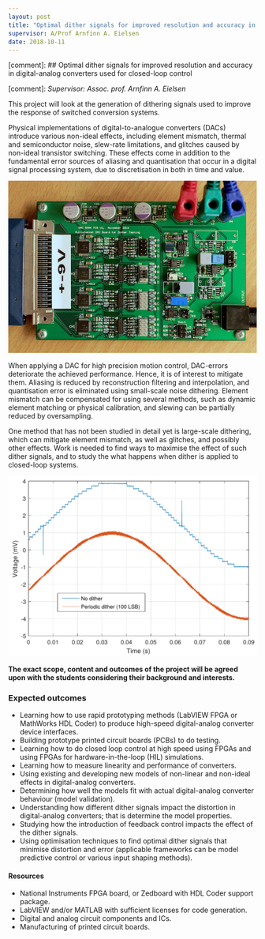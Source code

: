 ```yaml
---
layout: post
title: "Optimal dither signals for improved resolution and accuracy in DACs"
supervisor: A/Prof Arnfinn A. Eielsen
date: 2018-10-11
---
```


[comment]: ## Optimal dither signals for improved resolution and accuracy in digital-analog converters used for closed-loop control

[comment]: *Supervisor: Assoc. prof. Arnfinn A. Eielsen*

This project will look at the generation of dithering signals used to improve the response of switched conversion systems.

Physical implementations of digital-to-analogue converters (DACs) introduce various non-ideal effects, including element mismatch, thermal and semiconductor noise, slew-rate limitations, and glitches caused by non-ideal transistor switching. These effects come in addition to the fundamental error sources of aliasing and quantisation that occur in a digital signal processing system, due to discretisation in both in time and value.

![A DAC prototype.](/images/prototype_dac.jpg "A DAC prototype")

When applying a DAC for high precision motion control, DAC-errors deteriorate the achieved performance. Hence, it is of interest to mitigate them. Aliasing is reduced by reconstruction filtering and interpolation, and quantisation error is eliminated using small-scale noise dithering. Element mismatch can be compensated for using several methods, such as dynamic element matching or physical calibration, and slewing can be partially reduced by oversampling.

One method that has not been studied in detail yet is large-scale dithering, which can mitigate element mismatch, as well as glitches, and possibly other effects. Work is needed to find ways to maximise the effect of such dither signals, and to study the what happens when dither is applied to closed-loop systems.

![Effects of applied dither](/images/dither_effects.png "Effects of applied dither")

**The exact scope, content and outcomes of the project will be agreed upon with the students considering their background and interests.**

### Expected outcomes
* Learning how to use rapid prototyping methods (LabVIEW FPGA or MathWorks HDL Coder) to produce high-speed digital-analog converter device interfaces.
* Building prototype printed circuit boards (PCBs) to do testing.
* Learning how to do closed loop control at high speed using FPGAs and using FPGAs for hardware-in-the-loop (HIL) simulations.
* Learning how to measure linearity and performance of converters.
* Using existing and developing new models of non-linear and non-ideal effects in digital-analog converters.
* Determining how well the models fit with actual digital-analog converter behaviour (model validation).
* Understanding how different dither signals impact the distortion in digital-analog converters; that is determine the model properties.
* Studying how the introduction of feedback control impacts the effect of the dither signals.
* Using optimisation techniques to find optimal dither signals that minimise distortion and error (applicable frameworks can be model predictive control or various input shaping methods).

#### Resources
- National Instruments FPGA board, or Zedboard with HDL Coder support package.
- LabVIEW and/or MATLAB with sufficient licenses for code generation.
- Digital and analog circuit components and ICs.
- Manufacturing of printed circuit boards.
